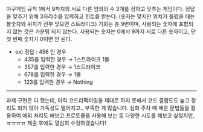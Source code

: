  야구게임 규칙
 1에서 9까지의 서로 다른 임의의 수 3개를 정하고 맞추는 게임이다.
 정답을 맞추기 위해 3자리수를 입력하고 힌트를 받는다. (숫자는 맞지만 위치가 틀렸을 때는 볼숫자와 위치가 전부 맞으면 스트라이크)
 기회는 총 9번이며, 사용되는 숫자에 포함되지 않는 것은 카운팅 되지 않는다.
 사용되는 숫자는 0에서 9까지 서로 다른 숫자이고, 단 첫 번째 숫자가 0이면 안 된다.
 - ex) 정답 : 456 인 경우
     - 435를 입력한 경우 → 1스트라이크 1볼
     - 357를 입력한 경우 → 1스트라이크
     - 678를 입력한 경우 → 1볼
     - 123를 입력한 경우 → Nothing

--------------------------------------------------------
과제 구현은 다 했는데, 아직 코드리팩터링을 제대로 하지 못해서 코드 결합도도 높고 정리도 되지 않아 가독성도 떨어지고..
부족한 게 많습니다.
심화 주차 때 배운 문법들을 활용하여 예외 처리도 해보고 프로토콜을 사용해 보는 등 다양한 시도를 해보고 싶었지만,
ㅠㅠㅠㅠ 제출 후에도 열심히 수정하겠습니다!
